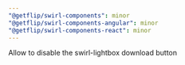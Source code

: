 ```yaml
---
"@getflip/swirl-components": minor
"@getflip/swirl-components-angular": minor
"@getflip/swirl-components-react": minor
---
```


Allow to disable the swirl-lightbox download button
